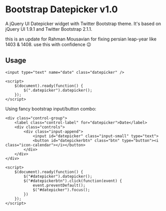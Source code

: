 # Bootstrap Datepicker v1.0 #

A jQuery UI Datepicker widget with Twitter Bootstrap theme.  It's based on jQuery UI 1.9.1 and Twitter Bootstrap 2.1.1.

this is an update for Rahman Mousavian for fixing persian leap-year like 1403 & 1408. use this with confidence 😉

## Usage ##

    <input type="text" name="date" class="datepicker" />

    <script>
        $(document).ready(function() {
            $(".datepicker").datepicker();
        });
    </script>

Using fancy bootstrap input/button combo:

    <div class="control-group">
        <label class="control-label" for="datepicker">Date</label>
        <div class="controls">
            <div class="input-append">
                <input id="datepicker" class="input-small" type="text">
                <button id="datepickerbtn" class="btn" type="button"><i class="icon-calendar"></i></button>
            </div>
        </div>
    </div>

    <script>
        $(document).ready(function() {
            $("#datepicker").datepicker();
            $("#datepickerbtn").click(function(event) {
                event.preventDefault();
                $("#datepicker").focus();
            })
        });
    </script>
